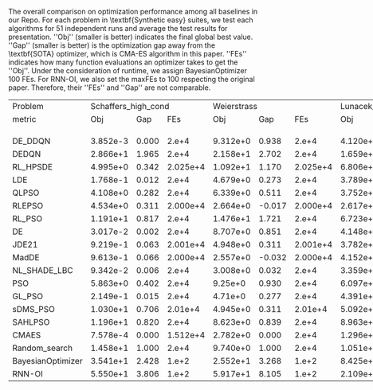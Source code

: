 The overall comparison on optimization performance among all baselines in our Repo. For each problem in \textbf{Synthetic easy} suites, we test each algorithms for $51$ independent runs and average the test results for presentation. ''Obj'' (smaller is better) indicates the final global best value. ''Gap'' (smaller is better) is the optimization gap away from the \textbf{SOTA} optimizer, which is CMA-ES algorithm in this paper. ''FEs'' indicates how many function evaluations an optimizer takes to get the ''Obj''. Under the consideration of runtime, we assign BayesianOptimizer 100 FEs. For RNN-OI, we also set the maxFEs to 100 respecting the original paper. Therefore, their ''FEs'' and ''Gap'' are not comparable.
<body>
    <table style="width:1026pt"> <!--StartFragment--> 
 <colgroup>
  <col width="72" span="19" style="width:54pt"> 
 </colgroup>
 <tbody>
  <tr height="18"> 
   <td class="xl65">Problem</td> 
   <td colspan="3" class="xl65">Schaffers_high_cond</td> 
   <td colspan="3" class="xl65">Weierstrass</td> 
   <td colspan="3" class="xl65">Lunacek_bi_Rastrigin</td> 
   <td colspan="3" class="xl65">Linear_Slope</td> 
   <td colspan="3" class="xl65">Schwefel</td> 
   <td colspan="3" class="xl65">Sphere</td> 
  </tr> 
  <tr height="18"> 
   <td class="xl65">metric</td> 
   <td class="xl65">Obj</td> 
   <td class="xl65">Gap</td> 
   <td class="xl65">FEs</td> 
   <td class="xl65">Obj</td> 
   <td class="xl65">Gap</td> 
   <td class="xl65">FEs</td> 
   <td class="xl65">Obj</td> 
   <td class="xl65">Gap</td> 
   <td class="xl65">FEs</td> 
   <td class="xl65">Obj</td> 
   <td class="xl65">Gap</td> 
   <td class="xl65">FEs</td> 
   <td class="xl65">Obj</td> 
   <td class="xl65">Gap</td> 
   <td class="xl65">FEs</td> 
   <td class="xl65">Obj</td> 
   <td class="xl65">Gap</td> 
   <td class="xl65">FEs</td> 
  </tr> 
  <tr height="18"> 
   <td class></td> 
   <td class></td> 
   <td class></td> 
   <td class></td> 
   <td class></td> 
   <td class></td> 
   <td class></td> 
   <td class></td> 
   <td class></td> 
   <td class></td> 
   <td class></td> 
   <td class></td> 
   <td class></td> 
   <td class></td> 
   <td class></td> 
   <td class></td> 
   <td class></td> 
   <td class></td> 
   <td class></td> 
  </tr> 
  <tr height="18"> 
   <td class="xl65">DE_DDQN</td> 
   <td class>3.852e-3</td> 
   <td class>0.000</td> 
   <td class>2.e+4</td> 
   <td class>9.312e+0</td> 
   <td class>0.938</td> 
   <td class>2.e+4</td> 
   <td class>4.120e+1</td> 
   <td class>0.306</td> 
   <td class>2.e+4</td> 
   <td class>3.181e-2</td> 
   <td class>0.001</td> 
   <td class>9.682e+3</td> 
   <td class>1.699e+0</td> 
   <td class>0.001</td> 
   <td class>2.e+4</td> 
   <td class>9.038e-7</td> 
   <td class>0.000</td> 
   <td class>1.071e+4</td> 
  </tr> 
  <tr height="18"> 
   <td class="xl65">DEDQN</td> 
   <td class>2.866e+1</td> 
   <td class>1.965</td> 
   <td class>2.e+4</td> 
   <td class>2.158e+1</td> 
   <td class>2.702</td> 
   <td class>2.e+4</td> 
   <td class>1.659e+2</td> 
   <td class>1.659</td> 
   <td class>2.e+4</td> 
   <td class>4.782e+1</td> 
   <td class>0.920</td> 
   <td class>2.e+4</td> 
   <td class>5.633e+3</td> 
   <td class>16.140</td> 
   <td class>2.e+4</td> 
   <td class>2.716e+1</td> 
   <td class>2.367</td> 
   <td class>2.e+4</td> 
  </tr> 
  <tr height="18"> 
   <td class="xl65">RL_HPSDE</td> 
   <td class>4.995e+0</td> 
   <td class>0.342</td> 
   <td class>2.025e+4</td> 
   <td class>1.092e+1</td> 
   <td class>1.170</td> 
   <td class>2.025e+4</td> 
   <td class>6.806e+1</td> 
   <td class>0.598</td> 
   <td class>2.025e+4</td> 
   <td class>0.e+0</td> 
   <td class>0.000</td> 
   <td class>6.039e+3</td> 
   <td class>2.422e+0</td> 
   <td class>0.003</td> 
   <td class>2.025e+4</td> 
   <td class>1.017e-1</td> 
   <td class>0.009</td> 
   <td class>2.025e+4</td> 
  </tr> 
  <tr height="18"> 
   <td class="xl65">LDE</td> 
   <td class>1.768e-1</td> 
   <td class>0.012</td> 
   <td class>2.e+4</td> 
   <td class>4.679e+0</td> 
   <td class>0.273</td> 
   <td class>2.e+4</td> 
   <td class>3.789e+1</td> 
   <td class>0.270</td> 
   <td class>2.e+4</td> 
   <td class>1.057e-8</td> 
   <td class>0.000</td> 
   <td class>1.978e+4</td> 
   <td class>1.243e+0</td> 
   <td class>-0.001</td> 
   <td class>2.e+4</td> 
   <td class>7.837e-9</td> 
   <td class>0.000</td> 
   <td class>8.523e+3</td> 
  </tr> 
  <tr height="18"> 
   <td class="xl65">QLPSO</td> 
   <td class>4.108e+0</td> 
   <td class>0.282</td> 
   <td class>2.e+4</td> 
   <td class>6.339e+0</td> 
   <td class>0.511</td> 
   <td class>2.e+4</td> 
   <td class>3.752e+1</td> 
   <td class>0.266</td> 
   <td class>2.e+4</td> 
   <td class>2.607e+1</td> 
   <td class>0.502</td> 
   <td class>1.613e+4</td> 
   <td class>1.594e+0</td> 
   <td class>0.000</td> 
   <td class>2.e+4</td> 
   <td class>2.757e+0</td> 
   <td class>0.240</td> 
   <td class>2.e+4</td> 
  </tr> 
  <tr height="18"> 
   <td class="xl65">RLEPSO</td> 
   <td class>4.534e+0</td> 
   <td class>0.311</td> 
   <td class>2.000e+4</td> 
   <td class>2.664e+0</td> 
   <td class>-0.017</td> 
   <td class>2.000e+4</td> 
   <td class>2.617e+1</td> 
   <td class>0.143</td> 
   <td class>2.000e+4</td> 
   <td class>0.e+0</td> 
   <td class>0.000</td> 
   <td class>2.669e+3</td> 
   <td class>1.648e+0</td> 
   <td class>0.001</td> 
   <td class>2.001e+4</td> 
   <td class>8.306e-9</td> 
   <td class>0.000</td> 
   <td class>7.102e+3</td> 
  </tr> 
  <tr height="18"> 
   <td class="xl65">RL_PSO</td> 
   <td class>1.191e+1</td> 
   <td class>0.817</td> 
   <td class>2.e+4</td> 
   <td class>1.476e+1</td> 
   <td class>1.721</td> 
   <td class>2.e+4</td> 
   <td class>6.723e+1</td> 
   <td class>0.589</td> 
   <td class>2.e+4</td> 
   <td class>5.468e+1</td> 
   <td class>1.052</td> 
   <td class>2.e+4</td> 
   <td class>2.89e+0</td> 
   <td class>0.004</td> 
   <td class>2.e+4</td> 
   <td class>2.384e+0</td> 
   <td class>0.208</td> 
   <td class>2.e+4</td> 
  </tr> 
  <tr height="18"> 
   <td class="xl65">DE</td> 
   <td class>3.017e-2</td> 
   <td class>0.002</td> 
   <td class>2.e+4</td> 
   <td class>8.707e+0</td> 
   <td class>0.851</td> 
   <td class>2.e+4</td> 
   <td class>4.148e+1</td> 
   <td class>0.309</td> 
   <td class>2.e+4</td> 
   <td class>0.e+0</td> 
   <td class>0.000</td> 
   <td class>1.449e+3</td> 
   <td class>1.779e-1</td> 
   <td class>-0.004</td> 
   <td class>1.846e+4</td> 
   <td class>8.179e-9</td> 
   <td class>0.000</td> 
   <td class>4.579e+3</td> 
  </tr> 
  <tr height="18"> 
   <td class="xl65">JDE21</td> 
   <td class>9.219e-1</td> 
   <td class>0.063</td> 
   <td class>2.001e+4</td> 
   <td class>4.948e+0</td> 
   <td class>0.311</td> 
   <td class>2.001e+4</td> 
   <td class>3.782e+1</td> 
   <td class>0.270</td> 
   <td class>2.001e+4</td> 
   <td class>1.492e-8</td> 
   <td class>0.000</td> 
   <td class>1.684e+4</td> 
   <td class>4.500e-1</td> 
   <td class>-0.003</td> 
   <td class>2.001e+4</td> 
   <td class>5.376e-9</td> 
   <td class>-0.000</td> 
   <td class>6.005e+3</td> 
  </tr> 
  <tr height="18"> 
   <td class="xl65">MadDE</td> 
   <td class>9.613e-1</td> 
   <td class>0.066</td> 
   <td class>2.000e+4</td> 
   <td class>2.557e+0</td> 
   <td class>-0.032</td> 
   <td class>2.000e+4</td> 
   <td class>4.152e+1</td> 
   <td class>0.310</td> 
   <td class>2.000e+4</td> 
   <td class>0.e+0</td> 
   <td class>0.000</td> 
   <td class>5.95e+3</td> 
   <td class>8.503e-1</td> 
   <td class>-0.002</td> 
   <td class>2.000e+4</td> 
   <td class>8.102e-9</td> 
   <td class>0.000</td> 
   <td class>1.946e+4</td> 
  </tr> 
  <tr height="18"> 
   <td class="xl65">NL_SHADE_LBC</td> 
   <td class>9.342e-2</td> 
   <td class>0.006</td> 
   <td class>2.e+4</td> 
   <td class>3.008e+0</td> 
   <td class>0.032</td> 
   <td class>2.e+4</td> 
   <td class>3.359e+1</td> 
   <td class>0.224</td> 
   <td class>2.e+4</td> 
   <td class>0.e+0</td> 
   <td class>0.000</td> 
   <td class>7.745e+3</td> 
   <td class>1.83e-1</td> 
   <td class>-0.004</td> 
   <td class>2.e+4</td> 
   <td class>8.113e-9</td> 
   <td class>0.000</td> 
   <td class>1.443e+4</td> 
  </tr> 
  <tr height="18"> 
   <td class="xl65">PSO</td> 
   <td class>5.863e+0</td> 
   <td class>0.402</td> 
   <td class>2.e+4</td> 
   <td class>9.25e+0</td> 
   <td class>0.930</td> 
   <td class>2.e+4</td> 
   <td class>6.097e+1</td> 
   <td class>0.521</td> 
   <td class>2.e+4</td> 
   <td class>1.479e+0</td> 
   <td class>0.028</td> 
   <td class>2.639e+3</td> 
   <td class>2.701e+0</td> 
   <td class>0.004</td> 
   <td class>2.e+4</td> 
   <td class>1.832e+0</td> 
   <td class>0.160</td> 
   <td class>2.e+4</td> 
  </tr> 
  <tr height="18"> 
   <td class="xl65">GL_PSO</td> 
   <td class>2.149e-1</td> 
   <td class>0.015</td> 
   <td class>2.e+4</td> 
   <td class>4.71e+0</td> 
   <td class>0.277</td> 
   <td class>2.e+4</td> 
   <td class>4.391e+1</td> 
   <td class>0.336</td> 
   <td class>2.e+4</td> 
   <td class>4.473e-6</td> 
   <td class>0.000</td> 
   <td class>2.e+4</td> 
   <td class>1.133e+0</td> 
   <td class>-0.001</td> 
   <td class>2.e+4</td> 
   <td class>1.336e-6</td> 
   <td class>0.000</td> 
   <td class>2.e+4</td> 
  </tr> 
  <tr height="18"> 
   <td class="xl65">sDMS_PSO</td> 
   <td class>1.030e+1</td> 
   <td class>0.706</td> 
   <td class>2.01e+4</td> 
   <td class>4.945e+0</td> 
   <td class>0.311</td> 
   <td class>2.01e+4</td> 
   <td class>5.092e+1</td> 
   <td class>0.412</td> 
   <td class>2.01e+4</td> 
   <td class>2.136e+0</td> 
   <td class>0.041</td> 
   <td class>2.01e+4</td> 
   <td class>2.24e+0</td> 
   <td class>0.002</td> 
   <td class>2.01e+4</td> 
   <td class>1.455e+0</td> 
   <td class>0.127</td> 
   <td class>2.01e+4</td> 
  </tr> 
  <tr height="18"> 
   <td class="xl65">SAHLPSO</td> 
   <td class>1.196e+1</td> 
   <td class>0.820</td> 
   <td class>2.e+4</td> 
   <td class>8.623e+0</td> 
   <td class>0.839</td> 
   <td class>2.e+4</td> 
   <td class>8.963e+1</td> 
   <td class>0.832</td> 
   <td class>2.e+4</td> 
   <td class>0.e+0</td> 
   <td class>0.000</td> 
   <td class>1.408e+3</td> 
   <td class>1.898e+1</td> 
   <td class>0.050</td> 
   <td class>2.e+4</td> 
   <td class>5.e+0</td> 
   <td class>0.436</td> 
   <td class>2.e+4</td> 
  </tr> 
  <tr height="18"> 
   <td class="xl65">CMAES</td> 
   <td class>7.578e-4</td> 
   <td class>0.000</td> 
   <td class>1.512e+4</td> 
   <td class>2.782e+0</td> 
   <td class>0.000</td> 
   <td class>2.e+4</td> 
   <td class>1.296e+1</td> 
   <td class>0.000</td> 
   <td class>2.e+4</td> 
   <td class>0.e+0</td> 
   <td class>0.000</td> 
   <td class>4.549e+2</td> 
   <td class>1.434e+0</td> 
   <td class>0.000</td> 
   <td class>2.e+4</td> 
   <td class>7.678e-9</td> 
   <td class>0.000</td> 
   <td class>4.76e+3</td> 
  </tr> 
  <tr height="18"> 
   <td class="xl65">Random_search</td> 
   <td class>1.458e+1</td> 
   <td class>1.000</td> 
   <td class>2.e+4</td> 
   <td class>9.740e+0</td> 
   <td class>1.000</td> 
   <td class>2.e+4</td> 
   <td class>1.051e+2</td> 
   <td class>1.000</td> 
   <td class>2.e+4</td> 
   <td class>5.197e+1</td> 
   <td class>1.000</td> 
   <td class>2.e+4</td> 
   <td class>3.503e+2</td> 
   <td class>1.000</td> 
   <td class>2.e+4</td> 
   <td class>1.147e+1</td> 
   <td class>1.000</td> 
   <td class>2.e+4</td> 
  </tr> 
  <tr height="18"> 
   <td class="xl65">BayesianOptimizer</td> 
   <td class>3.541e+1</td> 
   <td class>2.428</td> 
   <td class>1.e+2</td> 
   <td class>2.552e+1</td> 
   <td class>3.268</td> 
   <td class>1.e+2</td> 
   <td class>8.425e+1</td> 
   <td class>0.773</td> 
   <td class>1.e+2</td> 
   <td class>2.088e+1</td> 
   <td class>0.402</td> 
   <td class>6.8e+1</td> 
   <td class>3.355e+2</td> 
   <td class>0.958</td> 
   <td class>1.e+2</td> 
   <td class>7.805e-2</td> 
   <td class>0.007</td> 
   <td class>1.e+2</td> 
  </tr> 
  <tr height="18"> 
   <td class="xl65">RNN-OI</td> 
   <td class>5.550e+1</td> 
   <td class>3.806</td> 
   <td class>1.e+2</td> 
   <td class>5.917e+1</td> 
   <td class>8.105</td> 
   <td class>1.e+2</td> 
   <td class>2.109e+2</td> 
   <td class>2.147</td> 
   <td class>1.e+2</td> 
   <td class>2.299e+2</td> 
   <td class>4.424</td> 
   <td class>1.e+2</td> 
   <td class>2.552e+4</td> 
   <td class>73.135</td> 
   <td class>1.e+2</td> 
   <td class>9.372e+1</td> 
   <td class>8.169</td> 
   <td class>1.e+2</td> 
  </tr> <!--EndFragment--> 
 </tbody>
</table>
</body>
